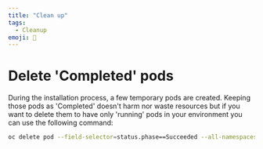```yaml
---
title: "Clean up"
tags:
  - Cleanup
emoji: 🧹
---
```


# Delete 'Completed' pods

During the installation process, a few temporary pods are created. Keeping those
pods as 'Completed' doesn't harm nor waste resources but if you want to delete
them to have only 'running' pods in your environment you can use the following
command:

```sh
oc delete pod --field-selector=status.phase==Succeeded --all-namespaces
```
